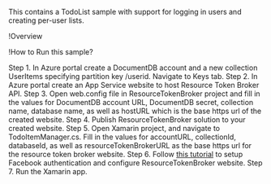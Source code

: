 This contains a TodoList sample with support for logging in users and creating per-user lists.  

!Overview

!How to Run this sample?

Step 1. In Azure portal create a DocumentDB account and a new collection UserItems specifying partition key /userid. Navigate to Keys tab.
Step 2. In Azure portal create an App Service website to host Resource Token Broker API.
Step 3. Open web.config file in ResourceTokenBroker project and fill in the values for DocumentDB account URL, DocumentDB secret, collection name, database name, as well as hostURL which is the base https url of the created website.
Step 4. Publish ResourceTokenBroker solution to your created website.
Step 5. Open Xamarin project, and navigate to TodoItemManager.cs. Fill in the values for accountURL, collectionId, databaseId, as well as resourceTokenBrokerURL as the base https url for the resource token broker website.
Step 6. Follow [this tutorial](https://docs.microsoft.com/en-us/azure/app-service-mobile/app-service-mobile-how-to-configure-facebook-authentication) to setup Facebook authentication and configure ResourceTokenBroker website.
Step 7. Run the Xamarin app.
